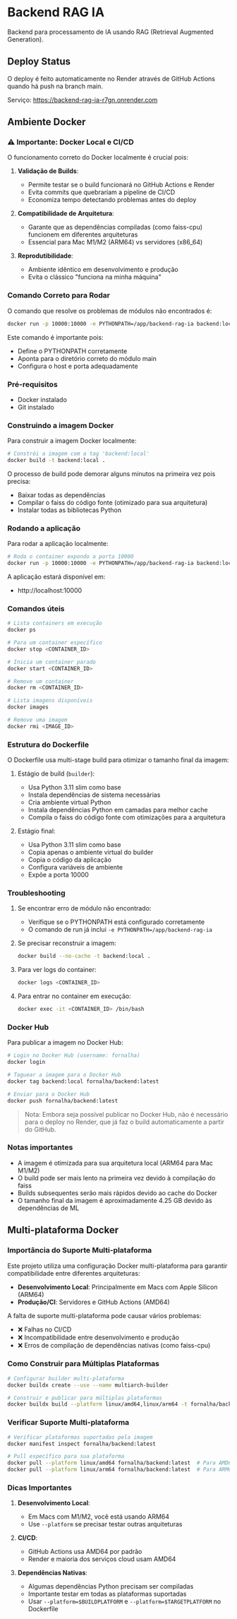 # Backend RAG IA

Backend para processamento de IA usando RAG (Retrieval Augmented Generation).

## Deploy Status

O deploy é feito automaticamente no Render através de GitHub Actions quando há push na branch main.

Serviço: https://backend-rag-ia-r7gn.onrender.com

## Ambiente Docker

### ⚠️ Importante: Docker Local e CI/CD

O funcionamento correto do Docker localmente é crucial pois:

1. **Validação de Builds**:

   - Permite testar se o build funcionará no GitHub Actions e Render
   - Evita commits que quebrariam a pipeline de CI/CD
   - Economiza tempo detectando problemas antes do deploy

2. **Compatibilidade de Arquitetura**:

   - Garante que as dependências compiladas (como faiss-cpu) funcionem em diferentes arquiteturas
   - Essencial para Mac M1/M2 (ARM64) vs servidores (x86_64)

3. **Reprodutibilidade**:
   - Ambiente idêntico em desenvolvimento e produção
   - Evita o clássico "funciona na minha máquina"

### Comando Correto para Rodar

O comando que resolve os problemas de módulos não encontrados é:

```bash
docker run -p 10000:10000 -e PYTHONPATH=/app/backend-rag-ia backend:local uvicorn backend-rag-ia.main:app --host 0.0.0.0 --port 10000
```

Este comando é importante pois:

- Define o PYTHONPATH corretamente
- Aponta para o diretório correto do módulo main
- Configura o host e porta adequadamente

### Pré-requisitos

- Docker instalado
- Git instalado

### Construindo a imagem Docker

Para construir a imagem Docker localmente:

```bash
# Constrói a imagem com a tag 'backend:local'
docker build -t backend:local .
```

O processo de build pode demorar alguns minutos na primeira vez pois precisa:

- Baixar todas as dependências
- Compilar o faiss do código fonte (otimizado para sua arquitetura)
- Instalar todas as bibliotecas Python

### Rodando a aplicação

Para rodar a aplicação localmente:

```bash
# Roda o container expondo a porta 10000
docker run -p 10000:10000 -e PYTHONPATH=/app/backend-rag-ia backend:local uvicorn backend-rag-ia.main:app --host 0.0.0.0 --port 10000
```

A aplicação estará disponível em:

- http://localhost:10000

### Comandos úteis

```bash
# Lista containers em execução
docker ps

# Para um container específico
docker stop <CONTAINER_ID>

# Inicia um container parado
docker start <CONTAINER_ID>

# Remove um container
docker rm <CONTAINER_ID>

# Lista imagens disponíveis
docker images

# Remove uma imagem
docker rmi <IMAGE_ID>
```

### Estrutura do Dockerfile

O Dockerfile usa multi-stage build para otimizar o tamanho final da imagem:

1. Estágio de build (`builder`):

   - Usa Python 3.11 slim como base
   - Instala dependências de sistema necessárias
   - Cria ambiente virtual Python
   - Instala dependências Python em camadas para melhor cache
   - Compila o faiss do código fonte com otimizações para a arquitetura

2. Estágio final:
   - Usa Python 3.11 slim como base
   - Copia apenas o ambiente virtual do builder
   - Copia o código da aplicação
   - Configura variáveis de ambiente
   - Expõe a porta 10000

### Troubleshooting

1. Se encontrar erro de módulo não encontrado:

   - Verifique se o PYTHONPATH está configurado corretamente
   - O comando de run já inclui `-e PYTHONPATH=/app/backend-rag-ia`

2. Se precisar reconstruir a imagem:

   ```bash
   docker build --no-cache -t backend:local .
   ```

3. Para ver logs do container:

   ```bash
   docker logs <CONTAINER_ID>
   ```

4. Para entrar no container em execução:
   ```bash
   docker exec -it <CONTAINER_ID> /bin/bash
   ```

### Docker Hub

Para publicar a imagem no Docker Hub:

```bash
# Login no Docker Hub (username: fornalha)
docker login

# Taguear a imagem para o Docker Hub
docker tag backend:local fornalha/backend:latest

# Enviar para o Docker Hub
docker push fornalha/backend:latest
```

> Nota: Embora seja possível publicar no Docker Hub, não é necessário para o deploy no Render, que já faz o build automaticamente a partir do GitHub.

### Notas importantes

- A imagem é otimizada para sua arquitetura local (ARM64 para Mac M1/M2)
- O build pode ser mais lento na primeira vez devido à compilação do faiss
- Builds subsequentes serão mais rápidos devido ao cache do Docker
- O tamanho final da imagem é aproximadamente 4.25 GB devido às dependências de ML

## Multi-plataforma Docker

### Importância do Suporte Multi-plataforma

Este projeto utiliza uma configuração Docker multi-plataforma para garantir compatibilidade entre diferentes arquiteturas:

- **Desenvolvimento Local**: Principalmente em Macs com Apple Silicon (ARM64)
- **Produção/CI**: Servidores e GitHub Actions (AMD64)

A falta de suporte multi-plataforma pode causar vários problemas:

- ❌ Falhas no CI/CD
- ❌ Incompatibilidade entre desenvolvimento e produção
- ❌ Erros de compilação de dependências nativas (como faiss-cpu)

### Como Construir para Múltiplas Plataformas

```bash
# Configurar builder multi-plataforma
docker buildx create --use --name multiarch-builder

# Construir e publicar para múltiplas plataformas
docker buildx build --platform linux/amd64,linux/arm64 -t fornalha/backend:latest --push .
```

### Verificar Suporte Multi-plataforma

```bash
# Verificar plataformas suportadas pela imagem
docker manifest inspect fornalha/backend:latest

# Pull específico para sua plataforma
docker pull --platform linux/amd64 fornalha/backend:latest  # Para AMD64
docker pull --platform linux/arm64 fornalha/backend:latest  # Para ARM64
```

### Dicas Importantes

1. **Desenvolvimento Local**:

   - Em Macs com M1/M2, você está usando ARM64
   - Use `--platform` se precisar testar outras arquiteturas

2. **CI/CD**:

   - GitHub Actions usa AMD64 por padrão
   - Render e maioria dos serviços cloud usam AMD64

3. **Dependências Nativas**:
   - Algumas dependências Python precisam ser compiladas
   - Importante testar em todas as plataformas suportadas
   - Usar `--platform=$BUILDPLATFORM` e `--platform=$TARGETPLATFORM` no Dockerfile
